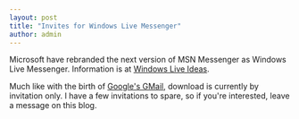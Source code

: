 ```yaml
---
layout: post
title: "Invites for Windows Live Messenger"
author: admin
---
```


 
Microsoft have rebranded the next version of MSN Messenger as Windows Live Messenger. Information is at <a href="http://ideas.live.com/programpage.aspx?versionId=0eccd94b-eb48-497c-8e60-c6313f7ebb73">Windows Live Ideas</a>.

Much like with the birth of <a href="http://gmail.google.com/">Google's GMail</a>, download is currently by invitation only. I have a few invitations to spare, so if you're interested, leave a message on this blog.
